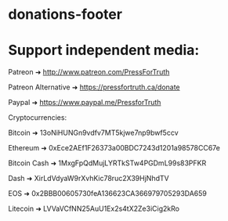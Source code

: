 # donations-footer

# Support independent media:
Patreon ➜ http://www.patreon.com/PressForTruth

Patreon Alternative ➜ https://pressfortruth.ca/donate

Paypal ➜ https://www.paypal.me/PressforTruth

Cryptocurrencies:

Bitcoin ➜ 13oNiHUNGn9vdfv7MT5kjwe7np9bwf5ccv

Ethereum ➜ 0xEce2AEf1F26373a00BDC7243d1201a98578CC67e

Bitcoin Cash ➜ 1MxgFpQdMujLYRTkSTw4PGDmL99s83PFKR

Dash ➜ XirLdVdyaW9rXvhKic78ruc2X39HjNhdTV

EOS ➜ 0x2BBB00605730feA136623CA366979705293DA659

Litecoin ➜ LVVaVCfNN25AuU1Ex2s4tX2Ze3iCig2kRo

